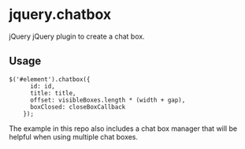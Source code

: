 jquery.chatbox
==============

jQuery jQuery plugin to create a chat box.

Usage
------

	$('#element').chatbox({
          id: id,
          title: title,
          offset: visibleBoxes.length * (width + gap),
          boxClosed: closeBoxCallback
        });

The example in this repo also includes a chat box manager that will be helpful when using multiple chat boxes.
